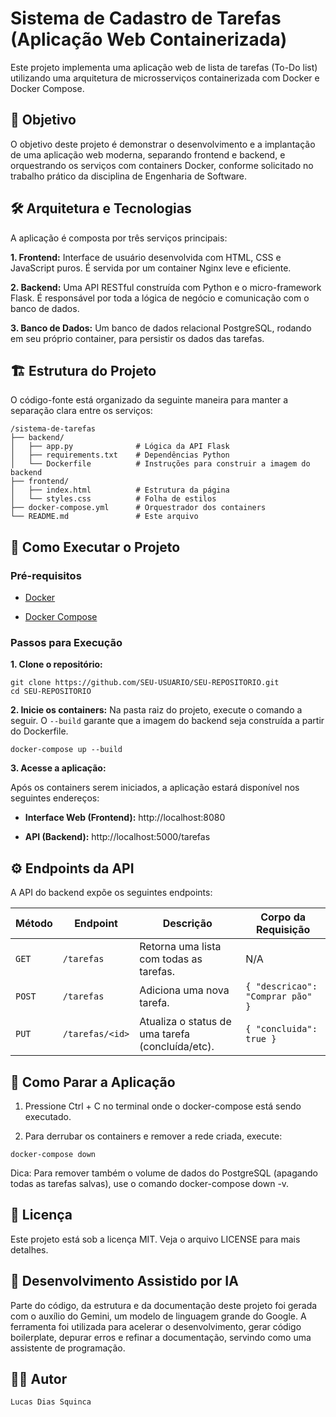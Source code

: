 # Sistema de Cadastro de Tarefas (Aplicação Web Containerizada)
Este projeto implementa uma aplicação web de lista de tarefas (To-Do list) utilizando uma arquitetura de microsserviços containerizada com Docker e Docker Compose.

## 🎯 Objetivo
O objetivo deste projeto é demonstrar o desenvolvimento e a implantação de uma aplicação web moderna, separando frontend e backend, e orquestrando os serviços com containers Docker, conforme solicitado no trabalho prático da disciplina de Engenharia de Software.

## 🛠️ Arquitetura e Tecnologias
A aplicação é composta por três serviços principais:

**1. Frontend:** Interface de usuário desenvolvida com HTML, CSS e JavaScript puros. É servida por um container Nginx leve e eficiente.

**2. Backend:** Uma API RESTful construída com Python e o micro-framework Flask. É responsável por toda a lógica de negócio e comunicação com o banco de dados.

**3. Banco de Dados:** Um banco de dados relacional PostgreSQL, rodando em seu próprio container, para persistir os dados das tarefas.

## 🏗️ Estrutura do Projeto
O código-fonte está organizado da seguinte maneira para manter a separação clara entre os serviços:

```
/sistema-de-tarefas
├── backend/
│   ├── app.py              # Lógica da API Flask
│   ├── requirements.txt    # Dependências Python
│   └── Dockerfile          # Instruções para construir a imagem do backend
├── frontend/
│   ├── index.html          # Estrutura da página
│   └── styles.css          # Folha de estilos
├── docker-compose.yml      # Orquestrador dos containers
└── README.md               # Este arquivo
```

## 🚀 Como Executar o Projeto 
### Pré-requisitos

* [Docker](https://www.docker.com/get-started)

* [Docker Compose](https://docs.docker.com/compose/install/)

### Passos para Execução
**1. Clone o repositório:**

```
git clone https://github.com/SEU-USUARIO/SEU-REPOSITORIO.git
cd SEU-REPOSITORIO
```

**2. Inicie os containers:**
Na pasta raiz do projeto, execute o comando a seguir. O ```--build``` garante que a imagem do backend seja construída a partir do Dockerfile.

```
docker-compose up --build
```

**3. Acesse a aplicação:**

Após os containers serem iniciados, a aplicação estará disponível nos seguintes endereços:

- **Interface Web (Frontend):** http://localhost:8080

- **API (Backend):** http://localhost:5000/tarefas

## ⚙️ Endpoints da API
A API do backend expõe os seguintes endpoints:

| Método     | Endpoint            | Descrição                                        | Corpo da Requisição                  |
| ---------- | ------------------- | ------------------------------------------------ | ------------------------------------ |
| ```GET```  | ```/tarefas```      | Retorna uma lista com todas as tarefas.          | N/A                                  |
| ```POST``` | ```/tarefas```      | Adiciona uma nova tarefa.                        | ```{ "descricao": "Comprar pão" }``` |
| ```PUT```  | ```/tarefas/<id>``` | Atualiza o status de uma tarefa (concluída/etc). | ```{ "concluida": true }```          |

## 🛑 Como Parar a Aplicação
1. Pressione Ctrl + C no terminal onde o docker-compose está sendo executado.

2. Para derrubar os containers e remover a rede criada, execute:

```
docker-compose down
```
Dica: Para remover também o volume de dados do PostgreSQL (apagando todas as tarefas salvas), use o comando docker-compose down -v.

## 📄 Licença
Este projeto está sob a licença MIT. Veja o arquivo LICENSE para mais detalhes.

## 🤖 Desenvolvimento Assistido por IA
Parte do código, da estrutura e da documentação deste projeto foi gerada com o auxílio do Gemini, um modelo de linguagem grande do Google. A ferramenta foi utilizada para acelerar o desenvolvimento, gerar código boilerplate, depurar erros e refinar a documentação, servindo como uma assistente de programação.

## 👨‍💻 Autor

```
Lucas Dias Squinca
```
